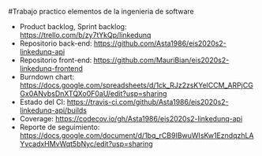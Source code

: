 #Trabajo practico elementos de la ingenieria de software

* Product backlog, Sprint backlog: https://trello.com/b/zy7tYkQp/linkedunq
* Repositorio back-end: https://github.com/Asta1986/eis2020s2-linkedunq-api
* Repositorio front-end: https://github.com/MauriBian/eis2020s2-linkedunq-frontend
* Burndown chart: https://docs.google.com/spreadsheets/d/1ck_RJz2zsKYelCCM_ARPjCGGx0ANvbsDnXTQXo0F0aU/edit?usp=sharing
* Estado del CI: https://travis-ci.com/github/Asta1986/eis2020s2-linkedunq-api/builds
* Coverage: https://codecov.io/gh/Asta1986/eis2020s2-linkedunq-api
* Reporte de seguimiento: https://docs.google.com/document/d/1bq_rCB9IBwuWIsKw1EzndqzhLAYvcadxHMvWqt5bNyc/edit?usp=sharing
